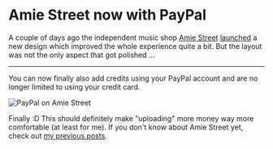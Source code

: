 # Amie Street now with PayPal

<img src="{uploads}/amiestr.png" alt="" class="left" />A couple of days ago the independent music shop [Amie Street](http://amiestreet.com) [launched](http://amiestreet.com/blog/post/a-whole-new-amie-street) a new design which improved the whole experience quite a bit. But the layout was not the only aspect that got polished ...

-------------------------------

You can now finally also add credits using your PayPal account and are no longer limited to using your credit card.

<img src="{uploads}/amiestr.paypal.png" alt="PayPal on Amie Street" class="figure" />

Finally :D This should definitely make "uploading" more money way more comfortable (at least for me). If you don't know about Amie Street yet, check out [my previous posts](/weblog/tags/amiestreet/).
